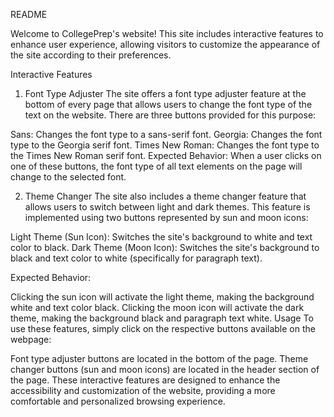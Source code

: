 README

Welcome to CollegePrep's website! This site includes interactive features to enhance user experience, allowing visitors to customize the appearance of the site according to their preferences.

Interactive Features
1. Font Type Adjuster
The site offers a font type adjuster feature at the bottom of every page that allows users to change the font type of the text on the website. There are three buttons provided for this purpose:

Sans: Changes the font type to a sans-serif font.
Georgia: Changes the font type to the Georgia serif font.
Times New Roman: Changes the font type to the Times New Roman serif font.
Expected Behavior: When a user clicks on one of these buttons, the font type of all text elements on the page will change to the selected font.

2. Theme Changer
The site also includes a theme changer feature that allows users to switch between light and dark themes. This feature is implemented using two buttons represented by sun and moon icons:

Light Theme (Sun Icon): Switches the site's background to white and text color to black.
Dark Theme (Moon Icon): Switches the site's background to black and text color to white (specifically for paragraph text).

Expected Behavior:

Clicking the sun icon will activate the light theme, making the background white and text color black.
Clicking the moon icon will activate the dark theme, making the background black and paragraph text white.
Usage
To use these features, simply click on the respective buttons available on the webpage:

Font type adjuster buttons are located in the bottom of the page.
Theme changer buttons (sun and moon icons) are located in the header section of the page.
These interactive features are designed to enhance the accessibility and customization of the website, providing a more comfortable and personalized browsing experience.